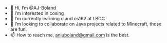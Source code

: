 - 👋 Hi, I’m @AJ-Boland
- 👀 I’m interested in cosing
- 🌱 I’m currently learning c and cs162 at LBCC
- 💞️ I’m looking to collaborate on Java projects related to Minecraft, those are fun.
- 📫 How to reach me, anjuboland@gmail.com is the best.

<!---
AJ-Boland/AJ-Boland is a ✨ special ✨ repository because its `README.md` (this file) appears on your GitHub profile.
You can click the Preview link to take a look at your changes.
--->
